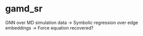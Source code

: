 # gamd_sr
GNN over MD simulation data -> Symbolic regression over edge embeddings -> Force equation recovered?
